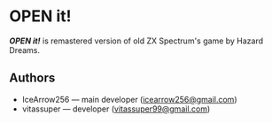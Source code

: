 # OPEN it!
***OPEN it!*** is remastered version of old ZX Spectrum's game by Hazard Dreams.

## Authors
* IceArrow256 — main developer (icearrow256@gmail.com)
* vitassuper — developer (vitassuper99@gmail.com)